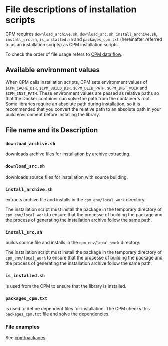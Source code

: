 # File descriptions of installation scripts
CPM requires `download_archive.sh`, `download_src.sh`, `install_archive.sh`, `install_src.sh`, `is_installed.sh` and `packages_cpm.txt` (hereinafter referred to as an installation scripts) as CPM installation scripts.

To check the order of file usage refers to [CPM data flow](../cpm_data_flow.md).

## Available environment values
When CPM calls installation scripts, CPM sets environment values of `$CPM_CACHE_DIR`, `$CPM_BUILD_DIR`, `$CPM_DLIB_PATH`, `$CPM_INST_WDIR` and `$CPM_INST_PATH`.
These environment values are passed as relative paths so that the Docker container can solve the path from the container's root.
Some libraries require an absolute path during installation, so it is recommended that you convert the relative path to an absolute path in your build environment before installing the library.

## File name and its Description
### `download_archive.sh`
downloads archive files for installation by archive extracting.

### `download_src.sh`
downloads source files for installation with source building.

### `install_archive.sh`
extracts archive file and installs in the `cpm_env/local_work` directory.

The installation script must install the package in the temporary directory of `cpm_env/local_work` to ensure that the processe of building the package and the process of generating the installation archive follow the same path.

### `install_src.sh`
builds source file and installs in the `cpm_env/local_work` directory.

The installation script must install the package in the temporary directory of `cpm_env/local_work` to ensure that the processe of building the package and the process of generating the installation archive follow the same path.

### `is_installed.sh`
is used from the CPM to ensure that the library is installed.

### `packages_cpm.txt`
is used to define dependent files for installation.
The CPM checks this `packages_cpm.txt` file and solve the dependencies.

### File examples
See [cpm/packages](../../cpm/packages/).
